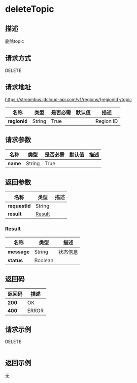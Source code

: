 # deleteTopic


## 描述
删除topic

## 请求方式
DELETE

## 请求地址
https://streambus.jdcloud-api.com/v1/regions/{regionId}/topic

|名称|类型|是否必需|默认值|描述|
|---|---|---|---|---|
|**regionId**|String|True||Region ID|

## 请求参数
|名称|类型|是否必需|默认值|描述|
|---|---|---|---|---|
|**name**|String|True|||


## 返回参数
|名称|类型|描述|
|---|---|---|
|**requestId**|String||
|**result**|[Result](##Result)||


### <a name="Result">Result</a>
|名称|类型|描述|
|---|---|---|
|**message**|String|状态信息|
|**status**|Boolean||

## 返回码
|返回码|描述|
|---|---|
|**200**|OK|
|**400**|ERROR|

## 请求示例
DELETE
```

```

## 返回示例
无
